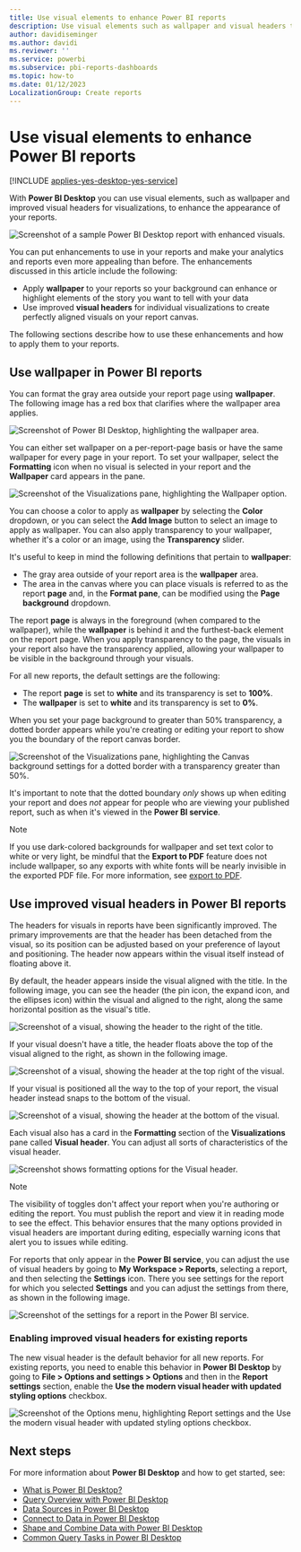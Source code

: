 ```yaml
---
title: Use visual elements to enhance Power BI reports
description: Use visual elements such as wallpaper and visual headers to enhance reports
author: davidiseminger
ms.author: davidi
ms.reviewer: ''
ms.service: powerbi
ms.subservice: pbi-reports-dashboards
ms.topic: how-to
ms.date: 01/12/2023
LocalizationGroup: Create reports
---
```

# Use visual elements to enhance Power BI reports

[!INCLUDE [applies-yes-desktop-yes-service](../includes/applies-yes-desktop-yes-service.md)]

With **Power BI Desktop** you can use visual elements, such as wallpaper and improved visual headers for visualizations, to enhance the appearance of your reports.

![Screenshot of a sample Power BI Desktop report with enhanced visuals.](media/desktop-visual-elements-for-reports/visual-elements-for-reports_01.png)

You can put enhancements to use in your reports and make your analytics and reports even more appealing than before. The enhancements discussed in this article include the following:

* Apply **wallpaper** to your reports so your background can enhance or highlight elements of the story you want to tell with your data
* Use improved **visual headers** for individual visualizations to create perfectly aligned visuals on your report canvas.

The following sections describe how to use these enhancements and how to apply them to your reports.

## Use wallpaper in Power BI reports

You can format the gray area outside your report page using **wallpaper**. The following image has a red box that clarifies where the wallpaper area applies.

![Screenshot of Power BI Desktop, highlighting the wallpaper area.](media/desktop-visual-elements-for-reports/visual-elements-for-reports_02.png)

You can either set wallpaper on a per-report-page basis or have the same wallpaper for every page in your report. To set your wallpaper, select the **Formatting** icon when no visual is selected in your report and the **Wallpaper** card appears in the pane.

![Screenshot of the Visualizations pane, highlighting the Wallpaper option.](media/desktop-visual-elements-for-reports/visual-elements-for-reports_03.png)

You can choose a color to apply as **wallpaper** by selecting the **Color** dropdown, or you can select the **Add Image** button to select an image to apply as wallpaper. You can also apply transparency to your wallpaper, whether it's a color or an image, using the **Transparency** slider.

It's useful to keep in mind the following definitions that pertain to **wallpaper**:

* The gray area outside of your report area is the **wallpaper** area.
* The area in the canvas where you can place visuals is referred to as the report **page** and, in the **Format pane**, can be modified using the **Page background** dropdown.

The report **page** is always in the foreground (when compared to the wallpaper), while the **wallpaper** is behind it and the furthest-back element on the report page. When you apply transparency to the page, the visuals in your report also have the transparency applied, allowing your wallpaper to be visible in the background through your visuals.

For all new reports, the default settings are the following:

* The report **page** is set to **white** and its transparency is set to **100%**.
* The **wallpaper** is set to **white** and its transparency is set to **0%**.

When you set your page background to greater than 50% transparency, a dotted border appears while you're creating or editing your report to show you the boundary of the report canvas border.

![Screenshot of the Visualizations pane, highlighting the Canvas background settings for a dotted border with a transparency greater than 50%.](media/desktop-visual-elements-for-reports/visual-elements-for-reports_04.png)

It's important to note that the dotted boundary *only* shows up when editing your report and does *not* appear for people who are viewing your published report, such as when it's viewed in the **Power BI service**.

> [!NOTE]
> If you use dark-colored backgrounds for wallpaper and set text color to white or very light, be mindful that the **Export to PDF** feature does not include wallpaper, so any exports with white fonts will be nearly invisible in the exported PDF file. For more information, see [export to PDF](../consumer/end-user-pdf.md).

## Use improved visual headers in Power BI reports

The headers for visuals in reports have been significantly improved. The primary improvements are that the header has been detached from the visual, so its position can be adjusted based on your preference of layout and positioning. The header now appears within the visual itself instead of floating above it.

By default, the header appears inside the visual aligned with the title. In the following image, you can see the header (the pin icon, the expand icon, and the ellipses icon) within the visual and aligned to the right, along the same horizontal position as the visual's title.

![Screenshot of a visual, showing the header to the right of the title.](media/desktop-visual-elements-for-reports/visual-elements-for-reports_05.png)

If your visual doesn't have a title, the header floats above the top of the visual aligned to the right, as shown in the following image.

![Screenshot of a visual, showing the header at the top right of the visual.](media/desktop-visual-elements-for-reports/visual-elements-for-reports_07.png)

If your visual is positioned all the way to the top of your report, the visual header instead snaps to the bottom of the visual.

![Screenshot of a visual, showing the header at the bottom of the visual.](media/desktop-visual-elements-for-reports/visual-elements-for-reports_08.png)

Each visual also has a card in the **Formatting** section of the **Visualizations** pane called **Visual header**. You can adjust all sorts of characteristics of the visual header.

![Screenshot shows formatting options for the Visual header.](media/desktop-visual-elements-for-reports/visual-elements-for-reports_09.png)

> [!NOTE]
> The visibility of toggles don't affect your report when you're authoring or editing the report. You must publish the report and view it in reading mode to see the effect. This behavior ensures that the many options provided in visual headers are important during editing, especially warning icons that alert you to issues while editing.

For reports that only appear in the **Power BI service**, you can adjust the use of visual headers by going to **My Workspace > Reports**, selecting a report, and then selecting the **Settings** icon. There you see settings for the report for which you selected **Settings** and you can adjust the settings from there, as shown in the following image.

![Screenshot of the settings for a report in the Power BI service.](media/desktop-visual-elements-for-reports/visual-elements-for-reports_10.png)

### Enabling improved visual headers for existing reports

The new visual header is the default behavior for all new reports. For existing reports, you need to enable this behavior in **Power BI Desktop** by going to **File > Options and settings > Options** and then in the **Report settings** section, enable the **Use the modern visual header with updated styling options** checkbox.

![Screenshot of the Options menu, highlighting Report settings and the Use the modern visual header with updated styling options checkbox.](media/desktop-visual-elements-for-reports/visual-elements-for-reports_06.png)

## Next steps

For more information about **Power BI Desktop** and how to get started, see:

* [What is Power BI Desktop?](../fundamentals/desktop-what-is-desktop.md)
* [Query Overview with Power BI Desktop](../transform-model/desktop-query-overview.md)
* [Data Sources in Power BI Desktop](../connect-data/desktop-data-sources.md)
* [Connect to Data in Power BI Desktop](../connect-data/desktop-connect-to-data.md)
* [Shape and Combine Data with Power BI Desktop](../connect-data/desktop-shape-and-combine-data.md)
* [Common Query Tasks in Power BI Desktop](../transform-model/desktop-common-query-tasks.md)
